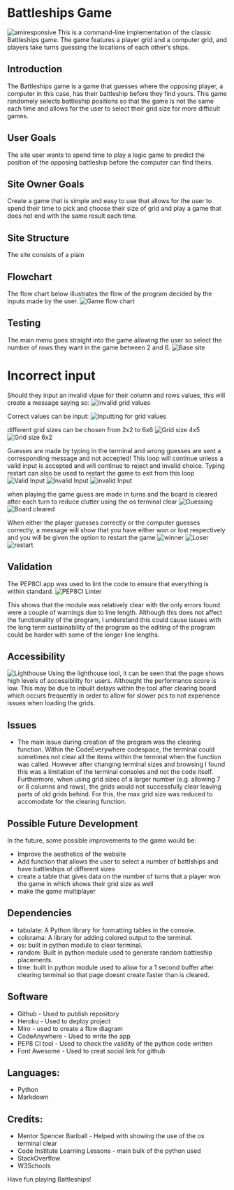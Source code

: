 # Battleships Game
![amiresponsive](img/amiresponsive.jpg)
This is a command-line implementation of the classic Battleships game. The game features a player grid and a computer grid, and players take turns guessing the locations of each other's ships.

## Introduction
The Battleships game is a game that guesses where the opposing player, a computer in this case, has their battleship before they find yours. This game randomely selects battleship positions so that the game is not the same each time and allows for the user to select their grid size for more difficult games.

## User Goals
The site user wants to spend time to play a logic game to predict the position of the opposing battleship before the computer can find theirs.

## Site Owner Goals
Create a game that is simple and easy to use that allows for the user to spend their time to pick and choose their size of grid and play a game that does not end with the same result each time.

## Site Structure
The site consists of a plain

## Flowchart
The flow chart below illustrates the flow of the program decided by the inputs made by the user.
![Game flow chart](img/Flowchart.jpg)

## Testing
The main menu goes straight into the game allowing the user so select the number of rows they want in the game between 2 and 6.
![Base site](img/base.jpg)

# Incorrect input
Should they input an invalid vlaue for their column and rows values, this will create a message saying so:
![invalid grid values](img/gridError.jpg)

Correct values can be input:
![Inputting for grid values](img/gridInput.jpg)

different grid sizes can be chosen from 2x2 to 6x6
![Grid size 4x5](img/4x5grid.jpg)
![Grid size 6x2](img/6x2grid.jpg)

Guesses are made by typing in the terminal and wrong guesses are sent a corresponding message and not accepted!
This loop will continue unless a valid input is accepted and will continue to reject and invalid choice. Typing restart can also be used to restart the game to exit from this loop
![Valid Input](img/b2Input.jpg)
![Invalid Input](img/invalidInput.jpg)
![invalid Input](img/2x3invalid.jpg)

when playing the game guess are made in turns and the board is cleared after each turn to reduce clutter using the os terminal clear
![Guessing](img/e3Guess.jpg)
![Board cleared](img/clear.jpg)

When either the player guesses correctly or the computer guesses correctly, a message will show that you have either won or lost respectively and you will be given the option to restart the game
![winner](img/win.jpg)
![Loser](img/lose.jpg)
![restart](img/restart.jpg)

## Validation
The PEP8CI app was used to lint the code to ensure that everything is within standard. 
![PEP8CI Linter](img/pep8.jpg)

This shows that the module was relatively clear with the only errors found were a couple of warnings due to line length. Although this does not affect the functionality of the program, I understand this could cause issues with the long term sustainability of the program as the editing of the program could be harder with some of the longer line lengths.

## Accessibility
![Lighthouse](img/lighthouse.jpg)
Using the lighthouse tool, it can be seen that the page shows high levels of accessibility for users. Althought the performance score is low. This may be due to inbuilt delays within the tool after clearing board which occurs frequently in order to allow for slower pcs to not experience issues when loading the grids.

## Issues
- The main issue during creation of the program was the clearing function. Within the CodeEverywhere codespace, the terminal could sometimes not clear all the items within the terminal when the function was called. However after changing terminal sizes and browsing I found this was a limitation of the terminal consoles and not the code itself. Furthermore, when using grid sizes of a larger number (e.g. allowing 7 or 8 columns and rows), the grids would not successfully clear leaving parts of old grids behind. For this, the max grid size was reduced to accomodate for the clearing function.

## Possible Future Development
In the future, some possible improvements to the game would be:
- Improve the aesthetics of the website
- Add function that allows the user to select a number of battlships and have battleships of different sizes
- create a table that gives data on the number of turns that a player won the game in which shows their grid size as well
- make the game multiplayer

## Dependencies

- tabulate: A Python library for formatting tables in the console.
- colorama: A library for adding colored output to the terminal.
- os: built in python module to clear terminal.
- random: Built in python module used to generate random battleship placements.
- time: built in python module used to allow for a 1 second buffer after clearing terminal so that page doesnt create faster than is cleared.

## Software
- Github - Used to publish repository
- Heroku - Used to deploy project
- Miro - used to create a flow diagram
- CodeAnywhere - Used to write the app
- PEP8 CI tool - Used to check the validity of the python code written
- Font Awesome - Used to creat social link for github

## Languages:

- Python
- Markdown

## Credits:
- Mentor Spencer Bariball - Helped with showing the use of the os terminal clear
- Code Institute Learning Lessons - main bulk of the python used
- StackOverflow
- W3Schools

Have fun playing Battleships!

